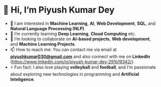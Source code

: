 # 👋 Hi, I’m Piyush Kumar Dey 

- 👀 I am interested in **Machine Learning**, **AI**, **Web Development**, **SQL**, and **Natural Language Processing (NLP)**.
- 🌱 I’m currently learning **Deep Learning**, **Cloud Computing** etc.  
- 💞️ I’m looking to collaborate on **AI-based projects**, **Web development**, and **Machine Learning Projects**.
- 📫 How to reach me: You can contact me via email at **piyushkumar030@gmail.com** and also connect with me on **LinkedIn** (https://www.linkedin.com/in/piyush-kumar-dey-291b19342/).
- ⚡ Fun fact: I also love playing **volleyball** and **football**, and I’m passionate about exploring new technologies in programming and **Artificial** **Inteligence**.

<!---
Piyushkumar030/Piyushkumar030 is a ✨ special ✨ repository because its `README.md` (this file) appears on your GitHub profile.
You can click the Preview link to take a look at your changes.
--->
